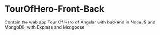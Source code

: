 # TourOfHero-Front-Back
Contain the web app Tour Of Hero of Angular with backend in NodeJS and MongoDB, with Express and Mongoose
